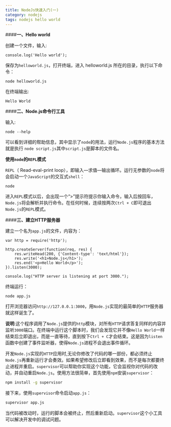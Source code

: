 ```yaml
---
title: NodeJs快速入门(一)
category: nodejs
tags: nodejs hello world
---
```


####__一、Hello world__

创建一个文件，输入:

```JS
console.log('Hello world');
```
<!-- more -->

保存为`helloworld.js`，打开终端，进入 helloworld.js 所在的目录，执行以下命令：

```JS
node helloworld.js
```

在终端输出:

```JS
Hello World
```

####__二、Node.js命令行工具__

输入:

```JS
node --help
```

可以看到详细的帮助信息，其中显示了`node`的用法，运行`Node.js`程序的基本方法就是执行 `node script.js`其中`script.js`是脚本的文件名。

__使用`node`的`REPL`模式__

`REPL`（ Read-eval-print loop），即输入—求值—输出循环。运行无参数的`node`将会启动一个`JavaScript`的交互式`shell`：

```JS
node
```

进入`REPL`模式以后，会出现一个“>”提示符提示你输入命令，输入后按回车，`Node.js`将会解析并执行命令。在任何时候，连续按两次`Ctrl + C`即可退出`Node.js`的`REPL`模式。

####__三、建立HTTP服务器__

建立一个名为`app.js`的文件，内容为：

```JS
var http = require('http');

http.createServer(function(req, res) {
	res.writeHead(200, {'Content-type': 'text/html'});
	res.write('<h1>Node.js</h1>');
	res.end('<p>Hello World</p>');
}).listen(3000);

console.log("HTTP server is listening at port 3000.");
```

终端运行：

```JS
node app.js
```

打开浏览器访问`http://127.0.0.1:3000`，用`Node.js`实现的最简单的`HTTP`服务器就这样诞生了。

__说明__:这个程序调用了`Node.js`提供的`http`模块，对所有`HTTP`请求答复同样的内容并监听`3000`端口。在终端中运行这个脚本时，我们会发现它并不像`Hello World`一样结束后立即退出，而是一直等待，直到按下`Ctrl + C`才会结束。这是因为`listen`函数中创建了事件监听器，使得`Node.js`进程不会退出事件循环。

开发`Node.js`实现的`HTTP`应用时,无论你修改了代码的哪一部份，都必须终止`Node.js`再重新运行才会奏效。如果希望修改后立即看到效果，而不是每次都要终止进程并重启。`supervisor`可以帮助你实现这个功能，它会监视你对代码的改动，并自动重启`Node.js`。使用方法很简单，首先使用`npm`安装`supervisor`：

```bat
npm install -g supervisor
```

接下来，使用`supervisor`命令启动`app.js`：

```bat
supervisor app.js
```

当代码被改动时，运行的脚本会被终止，然后重新启动。`supervisor`这个小工具可以解决开发中的调试问题。
